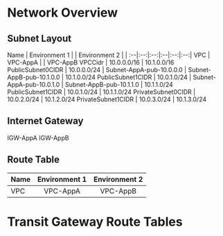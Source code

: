 # Network Overview


## Subnet Layout
Name               | Environment 1 | | Environment 2 | |
:--|:--:|:--:|:--|:--:|:--:|
VPC                | VPC-AppA     | | VPC-AppB
VPCCidr            | 10.0.0.0/16  | 10.1.0.0/16
PublicSubnet0CIDR  | 10.0.0.0/24  | Subnet-AppA-pub-10.0.0.0 | Subnet-AppB-pub-10.1.0.0 | 10.1.0.0/24 
PublicSubnet1CIDR  | 10.0.1.0/24  | Subnet-AppA-pub-10.0.1.0 | Subnet-AppB-pub-10.1.1.0 | 10.1.1.0/24 
PublicSubnet1CIDR  | 10.0.1.0/24  | 10.1.1.0/24 
PrivateSubnet0CIDR | 10.0.2.0/24  | 10.1.2.0/24 
PrivateSubnet1CIDR | 10.0.3.0/24  | 10.1.3.0/24 

## Internet Gateway
IGW-AppA
IGW-AppB

## Route Table
Name               | Environment 1 | Environment 2 |
:--|:--:|:--:|
VPC                | VPC-AppA      | VPC-AppB


# Transit Gateway Route Tables


